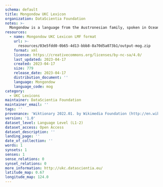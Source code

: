 ```yaml
---
schema: default
title: Mongondow UKC Lexicon
organization: DataScientia Foundation
notes: >-
  Mongondow is a language from the Austronesian family, spoken in Oceania. The UKC Lexicon of Mongondow is represented as a lexico-semantic network. It consists of words, word senses, synsets, as well as sense-level and synset-level relationships.
resources:
  - name: Mongondow UKC Lexicon LMF format
    url: >-
      resources/03e5fdd0-0b65-4d13-bbb8-8a70d5a073b1/output-mog.zip
    format: xml
    license: https://creativecommons.org/licenses/by-nc-sa/4.0/
    last_updated: 2023-04-17
    created: 2023-04-17
    size: 779
    release_date: 2023-04-17
    distribution_document: ''
    language: Mongondow
    language_code: mog
category:
  - UKC Lexicons
maintainer: DataScientia Foundation
maintainer_email: ''
tags: ''
provenance: 'Wiktionary 2022.01. by Wikimedia Foundation (http://en.wiktionary.org); Princeton WordNet 2.1 by Princeton University (https://wordnet.princeton.edu)'
version: '1.0'
dataset_level: Language Level (L1-2)
dataset_access: Open Access
dataset_description: ''
landing_page: ''
date_of_collection: ''
words: 1
synsets: 1
senses: 1
sense_relations: 0
synset_relations: 0
more_information: http://ukc.datascientia.eu/
latitude_map: 0.67
longitude_map: 124.0
---
```

